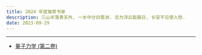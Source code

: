 ```yaml
---
title: 2024 年度推荐书单
description: 三山半落青天外, 一水中分白鹭洲. 总为浮云能蔽日, 长安不见使人愁.
date: 2023-09-29
---
```


------------------

- [量子力学 (第二卷)](https://book.douban.com/subject/26716232/)
